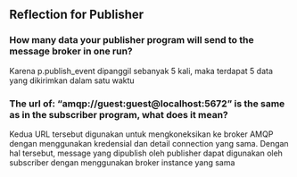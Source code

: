 ## Reflection for Publisher

### How many data your publisher program will send to the message broker in one run?
Karena p.publish_event dipanggil sebanyak 5 kali, maka terdapat 5 data yang dikirimkan dalam satu waktu

### The url of: “amqp://guest:guest@localhost:5672” is the same as in the subscriber program, what does it mean?
Kedua URL tersebut digunakan untuk mengkoneksikan ke broker AMQP dengan menggunakan kredensial dan detail connection yang sama. Dengan hal tersebut, message yang dipublish oleh publisher dapat digunakan oleh subscriber dengan menggunakan broker instance yang sama